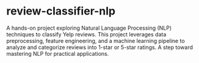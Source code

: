 # review-classifier-nlp
A hands-on project exploring Natural Language Processing (NLP) techniques to classify Yelp reviews. This project leverages data preprocessing, feature engineering, and a machine learning pipeline to analyze and categorize reviews into 1-star or 5-star ratings. A step toward mastering NLP for practical applications.
